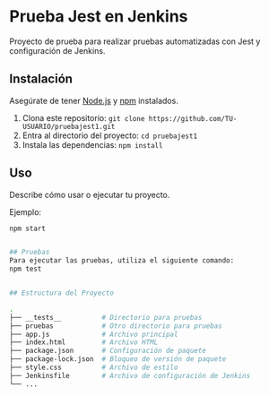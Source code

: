 # Prueba Jest en Jenkins

Proyecto de prueba para realizar pruebas automatizadas con Jest y configuración de Jenkins.

## Instalación

Asegúrate de tener [Node.js](https://nodejs.org/) y [npm](https://www.npmjs.com/) instalados.

1. Clona este repositorio: `git clone https://github.com/TU-USUARIO/pruebajest1.git`
2. Entra al directorio del proyecto: `cd pruebajest1`
3. Instala las dependencias: `npm install`

## Uso

Describe cómo usar o ejecutar tu proyecto.

Ejemplo:

```bash
npm start


## Pruebas
Para ejecutar las pruebas, utiliza el siguiente comando:
npm test


## Estructura del Proyecto

.
├── __tests__          # Directorio para pruebas
├── pruebas            # Otro directorio para pruebas
├── app.js             # Archivo principal
├── index.html         # Archivo HTML
├── package.json       # Configuración de paquete
├── package-lock.json  # Bloqueo de versión de paquete
├── style.css          # Archivo de estilo
├── Jenkinsfile        # Archivo de configuración de Jenkins
└── ...
